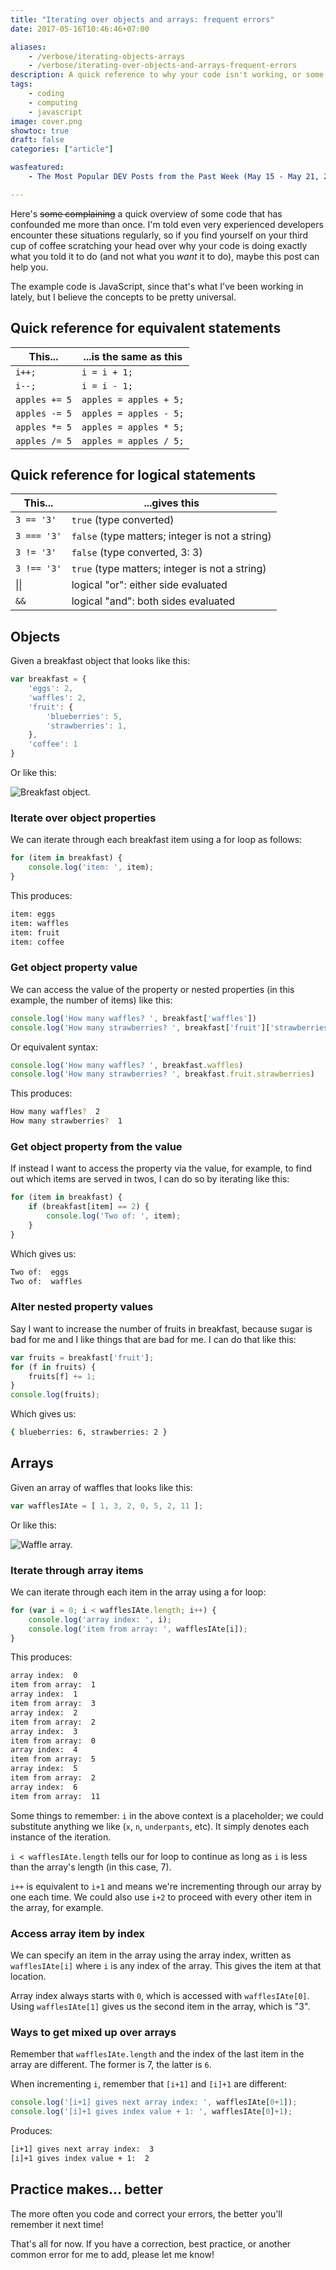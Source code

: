 ```yaml
---
title: "Iterating over objects and arrays: frequent errors"
date: 2017-05-16T10:46:46+07:00

aliases:
    - /verbose/iterating-objects-arrays
    - /verbose/iterating-over-objects-and-arrays-frequent-errors
description: A quick reference to why your code isn't working, or some errors I frequently make with iteration when the coffee wears off.
tags:
    - coding
    - computing
    - javascript
image: cover.png
showtoc: true
draft: false
categories: ["article"]

wasfeatured:
    - The Most Popular DEV Posts from the Past Week (May 15 - May 21, 2017) : https://dev.to/thepracticaldev/in-case-you-missed-it-the-most-popular-dev-posts-from-the-past-week-may-15---may-21-2017

---
```


Here's ~~some complaining~~ a quick overview of some code that has confounded me more than once. I'm told even very experienced developers encounter these situations regularly, so if you find yourself on your third cup of coffee scratching your head over why your code is doing exactly what you told it to do (and not what you *want* it to do), maybe this post can help you.

The example code is JavaScript, since that's what I've been working in lately, but I believe the concepts to be pretty universal.

## Quick reference for equivalent statements

| This...       | ...is the same as this |
| ------------- | ---------------------- |
| `i++;`        | `i = i + 1;`           |
| `i--;`        | `i = i - 1;`           |
| `apples += 5` | `apples = apples + 5;` |
| `apples -= 5` | `apples = apples - 5;` |
| `apples *= 5` | `apples = apples * 5;` |
| `apples /= 5` | `apples = apples / 5;` |

## Quick reference for logical statements

| This...      | ...gives this                                   |
| ------------ | ----------------------------------------------- |
| `3 == '3'`   | `true` (type converted)                         |
| `3 === '3'`  | `false` (type matters; integer is not a string) |
| `3 != '3'`   | `false` (type converted, 3: 3)                  |
| `3 !== '3'`  | `true` (type matters; integer is not a string)  |
| &#124;&#124; | logical "or": either side evaluated             |
| `&&`         | logical "and": both sides evaluated             |

## Objects

Given a breakfast object that looks like this:

```js
var breakfast = {
    'eggs': 2,
    'waffles': 2,
    'fruit': {
        'blueberries': 5,
        'strawberries': 1,
    },
    'coffee': 1
}
```

Or like this:

![Breakfast object.](cover.png#center)

### Iterate over object properties

We can iterate through each breakfast item using a for loop as follows:

```js
for (item in breakfast) {
    console.log('item: ', item);
}
```

This produces:

```sh
item: eggs
item: waffles
item: fruit
item: coffee
```

### Get object property value

We can access the value of the property or nested properties (in this example, the number of items) like this:

```js
console.log('How many waffles? ', breakfast['waffles'])
console.log('How many strawberries? ', breakfast['fruit']['strawberries'])
```

Or equivalent syntax:

```js
console.log('How many waffles? ', breakfast.waffles)
console.log('How many strawberries? ', breakfast.fruit.strawberries)
```

This produces:

```sh
How many waffles?  2
How many strawberries?  1
```

### Get object property from the value

If instead I want to access the property via the value, for example, to find out which items are served in twos, I can do so by iterating like this:

```js
for (item in breakfast) {
    if (breakfast[item] == 2) {
        console.log('Two of: ', item);
    }
}
```

Which gives us:

```sh
Two of:  eggs
Two of:  waffles
```

### Alter nested property values

Say I want to increase the number of fruits in breakfast, because sugar is bad for me and I like things that are bad for me. I can do that like this:

```js
var fruits = breakfast['fruit'];
for (f in fruits) {
    fruits[f] += 1;
}
console.log(fruits);
```

Which gives us:

```sh
{ blueberries: 6, strawberries: 2 }
```

## Arrays

Given an array of waffles that looks like this:

```js
var wafflesIAte = [ 1, 3, 2, 0, 5, 2, 11 ];
```

Or like this:

![Waffle array.](iteration-waffles.png)

### Iterate through array items

We can iterate through each item in the array using a for loop:

```js
for (var i = 0; i < wafflesIAte.length; i++) {
    console.log('array index: ', i);
    console.log('item from array: ', wafflesIAte[i]);
}
```

This produces:

```sh
array index:  0
item from array:  1
array index:  1
item from array:  3
array index:  2
item from array:  2
array index:  3
item from array:  0
array index:  4
item from array:  5
array index:  5
item from array:  2
array index:  6
item from array:  11
```

Some things to remember:
`i` in the above context is a placeholder; we could substitute anything we like (`x`, `n`, `underpants`, etc). It simply denotes each instance of the iteration.

`i < wafflesIAte.length` tells our for loop to continue as long as `i` is less than the array's length (in this case, 7).

`i++` is equivalent to `i+1` and means we're incrementing through our array by one each time. We could also use `i+2` to proceed with every other item in the array, for example.

### Access array item by index

We can specify an item in the array using the array index, written as `wafflesIAte[i]` where `i` is any index of the array. This gives the item at that location.

Array index always starts with `0`, which is accessed with `wafflesIAte[0]`. Using `wafflesIAte[1]` gives us the second item in the array, which is "3".

### Ways to get mixed up over arrays

Remember that `wafflesIAte.length` and the index of the last item in the array are different. The former is 7, the latter is `6`.

When incrementing `i`, remember that `[i+1]` and `[i]+1` are different:

```js
console.log('[i+1] gives next array index: ', wafflesIAte[0+1]);
console.log('[i]+1 gives index value + 1: ', wafflesIAte[0]+1);
```

Produces:

```sh
[i+1] gives next array index:  3
[i]+1 gives index value + 1:  2
```

## Practice makes... better

The more often you code and correct your errors, the better you'll remember it next time!

That's all for now. If you have a correction, best practice, or another common error for me to add, please let me know!
